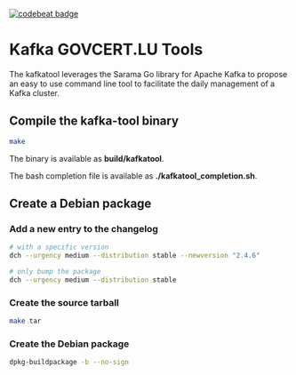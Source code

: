 [![codebeat badge](https://codebeat.co/badges/5fda5ffb-7433-4821-95dc-1b1b6b260ce4)](https://codebeat.co/projects/github-com-govcert-lu-kafkatool-master)


# Kafka GOVCERT.LU Tools

The kafkatool leverages the Sarama Go library for Apache Kafka to propose an easy to use command line tool to facilitate the daily management of a Kafka cluster.

## Compile the kafka-tool binary

```bash
make
```

The binary is available as **build/kafkatool**.

The bash completion file is available as **./kafkatool_completion.sh**.

## Create a Debian package

### Add a new entry to the changelog

```bash
# with a specific version
dch --urgency medium --distribution stable --newversion "2.4.6"

# only bump the package
dch --urgency medium --distribution stable
```

### Create the source tarball

```bash
make tar
```

### Create the Debian package

```bash
dpkg-buildpackage -b --no-sign
```

